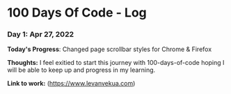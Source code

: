 # 100 Days Of Code - Log

### Day 1: Apr 27, 2022

**Today's Progress**: Changed page scrollbar styles for Chrome & Firefox

**Thoughts:** I feel exitied to start this journey with 100-days-of-code hoping I will be able to keep up and progress in my learning.

**Link to work:** (https://www.levanvekua.com)
